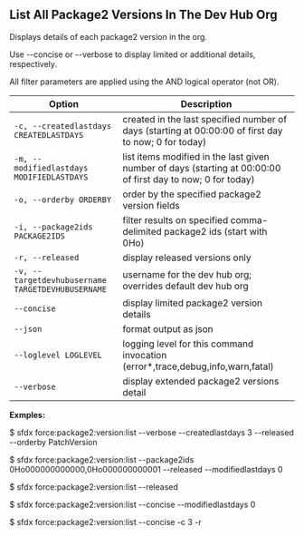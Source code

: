 ## List All Package2 Versions In The Dev Hub Org

Displays details of each package2 version in the org.

Use --concise or --verbose to display limited or additional details, respectively.

All filter parameters are applied using the AND logical operator (not OR).



Option | Description
--- | --- 
```-c, --createdlastdays CREATEDLASTDAYS``` | created in the last specified number of days (starting at 00:00:00 of first day to now; 0 for today)
```-m, --modifiedlastdays MODIFIEDLASTDAYS``` | list items modified in the last given number of days (starting at 00:00:00 of first day to now; 0 for today)
```-o, --orderby ORDERBY``` | order by the specified package2 version fields
```-i, --package2ids PACKAGE2IDS``` | filter results on specified comma-delimited package2 ids (start with 0Ho)
```-r, --released``` | display released versions only
```-v, --targetdevhubusername TARGETDEVHUBUSERNAME``` | username for the dev hub org; overrides default dev hub org
```--concise``` | display limited package2 version details
```--json``` | format output as json
```--loglevel LOGLEVEL``` | logging level for this command invocation (error*,trace,debug,info,warn,fatal)
```--verbose``` | display extended package2 versions detail


__Exmples:__ 

$ sfdx force:package2:version:list --verbose --createdlastdays 3 --released --orderby PatchVersion

$ sfdx force:package2:version:list --package2ids 0Ho000000000000,0Ho000000000001 --released --modifiedlastdays 0

$ sfdx force:package2:version:list --released

$ sfdx force:package2:version:list --concise --modifiedlastdays 0

$ sfdx force:package2:version:list --concise -c 3 -r


